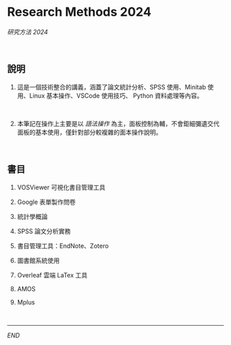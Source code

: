 # Research Methods 2024

_研究方法 2024_

<br>

## 說明

1. 這是一個技術整合的講義，涵蓋了論文統計分析、SPSS 使用、Minitab 使用、Linux 基本操作、VSCode 使用技巧、 Python 資料處理等內容。

<br>

2. 本筆記在操作上主要是以 _語法操作_ 為主，面板控制為輔，不會鉅細彌遺交代面板的基本使用，僅針對部分較複雜的面本操作說明。

<br>

## 書目

1. VOSViewer 可視化書目管理工具

2. Google 表單製作問卷

3. 統計學概論

4. SPSS 論文分析實務

5. 書目管理工具：EndNote、Zotero

6. 圖書館系統使用

7. Overleaf 雲端 LaTex 工具

8. AMOS

9. Mplus



<br>

___

_END_